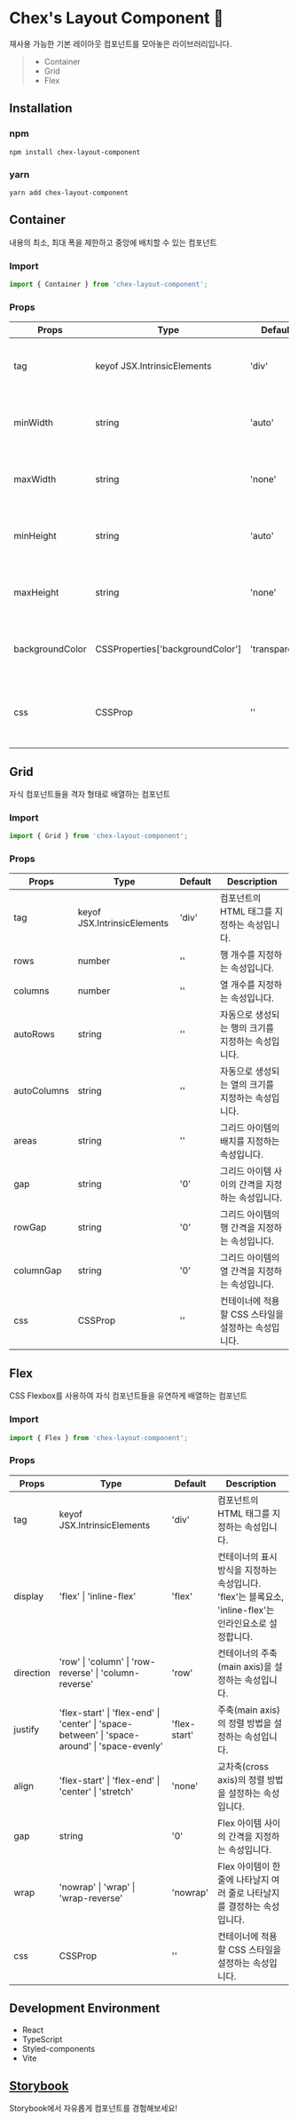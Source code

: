# Chex's Layout Component 👀

재사용 가능한 기본 레이아웃 컴포넌트를 모아놓은 라이브러리입니다.

> - Container
> - Grid
> - Flex

## Installation

### npm

```
npm install chex-layout-component
```

### yarn

```
yarn add chex-layout-component
```

## Container

내용의 최소, 최대 폭을 제한하고 중앙에 배치할 수 있는 컴포넌트

### Import

```typescript
import { Container } from 'chex-layout-component';
```

### Props

| Props           | Type                             | Default       | Description                                         |
| --------------- | -------------------------------- | ------------- | --------------------------------------------------- |
| tag             | keyof JSX.IntrinsicElements      | 'div'         | 컴포넌트의 HTML 태그를 지정하는 속성입니다.         |
| minWidth        | string                           | 'auto'        | 컴포넌트의 최소 너비를 지정하는 속성입니다.         |
| maxWidth        | string                           | 'none'        | 컴포넌트의 최대 너비를 지정하는 속성입니다.         |
| minHeight       | string                           | 'auto'        | 컴포넌트의 최소 높이를 지정하는 속성입니다.         |
| maxHeight       | string                           | 'none'        | 컴포넌트의 최대 높이를 지정하는 속성입니다.         |
| backgroundColor | CSSProperties['backgroundColor'] | 'transparent' | 컴포넌트의 배경색상을 지정하는 속성입니다.          |
| css             | CSSProp                          | ''            | 컨테이너에 적용할 CSS 스타일을 설정하는 속성입니다. |

## Grid

자식 컴포넌트들을 격자 형태로 배열하는 컴포넌트

### Import

```typescript
import { Grid } from 'chex-layout-component';
```

### Props

| Props       | Type                        | Default | Description                                         |
| ----------- | --------------------------- | ------- | --------------------------------------------------- |
| tag         | keyof JSX.IntrinsicElements | 'div'   | 컴포넌트의 HTML 태그를 지정하는 속성입니다.         |
| rows        | number                      | ''      | 행 개수를 지정하는 속성입니다.                      |
| columns     | number                      | ''      | 열 개수를 지정하는 속성입니다.                      |
| autoRows    | string                      | ''      | 자동으로 생성되는 행의 크기를 지정하는 속성입니다.  |
| autoColumns | string                      | ''      | 자동으로 생성되는 열의 크기를 지정하는 속성입니다.  |
| areas       | string                      | ''      | 그리드 아이템의 배치를 지정하는 속성입니다.         |
| gap         | string                      | '0'     | 그리드 아이템 사이의 간격을 지정하는 속성입니다.    |
| rowGap      | string                      | '0'     | 그리드 아이템의 행 간격을 지정하는 속성입니다.      |
| columnGap   | string                      | '0'     | 그리드 아이템의 열 간격을 지정하는 속성입니다.      |
| css         | CSSProp                     | ''      | 컨테이너에 적용할 CSS 스타일을 설정하는 속성입니다. |

## Flex

CSS Flexbox를 사용하여 자식 컴포넌트들을 유연하게 배열하는 컴포넌트

### Import

```typescript
import { Flex } from 'chex-layout-component';
```

### Props

| Props     | Type                                                                                          | Default      | Description                                                                                             |
| --------- | --------------------------------------------------------------------------------------------- | ------------ | ------------------------------------------------------------------------------------------------------- |
| tag       | keyof JSX.IntrinsicElements                                                                   | 'div'        | 컴포넌트의 HTML 태그를 지정하는 속성입니다.                                                             |
| display   | 'flex' \| 'inline-flex'                                                                       | 'flex'       | 컨테이너의 표시 방식을 지정하는 속성입니다. 'flex'는 블록요소, 'inline-flex'는 인라인요소로 설정합니다. |
| direction | 'row' \| 'column' \| 'row-reverse' \| 'column-reverse'                                        | 'row'        | 컨테이너의 주축(main axis)을 설정하는 속성입니다.                                                       |
| justify   | 'flex-start' \| 'flex-end' \| 'center' \| 'space-between' \| 'space-around' \| 'space-evenly' | 'flex-start' | 주축(main axis)의 정렬 방법을 설정하는 속성입니다.                                                      |
| align     | 'flex-start' \| 'flex-end' \| 'center' \| 'stretch'                                           | 'none'       | 교차축(cross axis)의 정렬 방법을 설정하는 속성입니다.                                                   |
| gap       | string                                                                                        | '0'          | Flex 아이템 사이의 간격을 지정하는 속성입니다.                                                          |
| wrap      | 'nowrap' \| 'wrap' \| 'wrap-reverse'                                                          | 'nowrap'     | Flex 아이템이 한 줄에 나타날지 여러 줄로 나타날지를 결정하는 속성입니다.                                |
| css       | CSSProp                                                                                       | ''           | 컨테이너에 적용할 CSS 스타일을 설정하는 속성입니다.                                                     |

## Development Environment

- React
- TypeScript
- Styled-components
- Vite

## [Storybook](https://6505550eb343f2286f179ae2-huchuaarep.chromatic.com/)

Storybook에서 자유롭게 컴포넌트를 경험해보세요!
